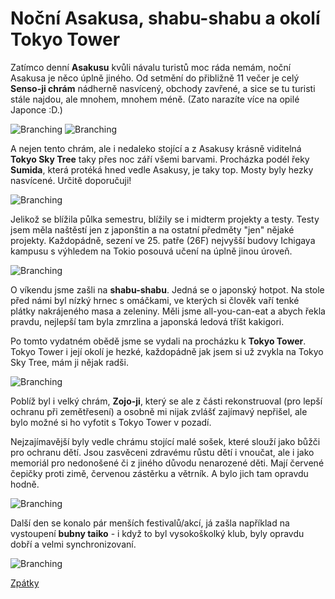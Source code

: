 # Noční Asakusa, shabu-shabu a okolí Tokyo Tower


Zatímco denní **Asakusu** kvůli návalu turistů moc ráda nemám, noční Asakusa je něco úplně jiného. Od setmění do přibližně 11 večer je celý **Senso-ji chrám** nádherně nasvícený, obchody zavřené, a sice se tu turisti stále najdou, ale mnohem, mnohem méně. (Zato narazíte více na opilé Japonce :D.)

![Branching](../photos/asakusa_night.jpeg)
![Branching](../photos/asakusa_night2.jpeg)

A nejen tento chrám, ale i nedaleko stojící a z Asakusy krásně viditelná **Tokyo Sky Tree** taky přes noc září všemi barvami. Procházka podél řeky **Sumida**, která protéká hned vedle Asakusy, je taky top. Mosty byly hezky nasvícené. Určitě doporučuji!

![Branching](../photos/asakusa_night3.jpeg)


Jelikož se blížila půlka semestru, blížily se i midterm projekty a testy. Testy jsem měla naštěstí jen z japonštin a na ostatní předměty "jen" nějaké projekty. Každopádně, sezení ve 25. patře (26F) nejvyšší budovy Ichigaya kampusu s výhledem na Tokio posouvá učení na úplně jinou úroveň.

![Branching](../photos/vyhleduceni.jpeg)


O víkendu jsme zašli na **shabu-shabu**. Jedná se o japonský hotpot. Na stole před námi byl nízký hrnec s omáčkami, ve kterých si člověk vaří tenké plátky nakrájeného masa a zeleniny. Měli jsme all-you-can-eat a abych řekla pravdu, nejlepší tam byla zmrzlina a japonská ledová tříšt kakigori.

Po tomto vydatném obědě jsme se vydali na procházku k **Tokyo Tower**. Tokyo Tower i její okolí je hezké, každopádně jak jsem si už zvykla na Tokyo Sky Tree, mám ji nějak radši. 

![Branching](../photos/tower.jpeg)

Poblíž byl i velký chrám, **Zojo-ji**, který se ale z části rekonstruoval (pro lepší ochranu při zemětřesení) a osobně mi nijak zvlášť zajímavý nepřišel, ale bylo možné si ho vyfotit s Tokyo Tower v pozadí.

Nejzajímavější byly vedle chrámu stojící malé sošek, které slouží jako bůžči pro ochranu dětí. Jsou zasvěceni zdravému růstu dětí i vnoučat, ale i jako memoriál pro nedonošené či z jiného důvodu nenarozené děti. Mají červené čepičky proti zimě, červenou zástěrku a větrník. A bylo jich tam opravdu hodně.

![Branching](../photos/deti.jpeg)

Další den se konalo pár menších festivalů/akcí, já zašla například na vystoupení **bubny taiko** - i když to byl vysokoškolký klub, byly opravdu dobří a velmi synchronizovaní.

![Branching](../photos/shibuya_bubny.jpeg)

[Zpátky](../)
